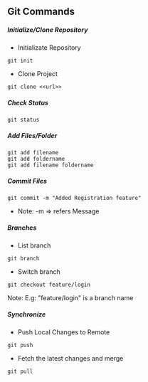 ## Git Commands


##### Initialize/Clone Repository
* Initializate Repository
```
git init
```
* Clone Project
```
git clone <<url>>
```

##### Check Status
```
git status
```

##### Add Files/Folder

```
git add filename
git add foldername
git add filename foldername 
```

##### Commit Files
```
git commit -m "Added Registration feature"
```

* Note: -m => refers Message

##### Branches
* List branch
```
git branch
```

* Switch branch
```
git checkout feature/login
```
Note:  E.g: "feature/login" is a branch name


##### Synchronize
* Push Local Changes to Remote
```
git push
```

* Fetch the latest changes and merge
```
git pull
```


